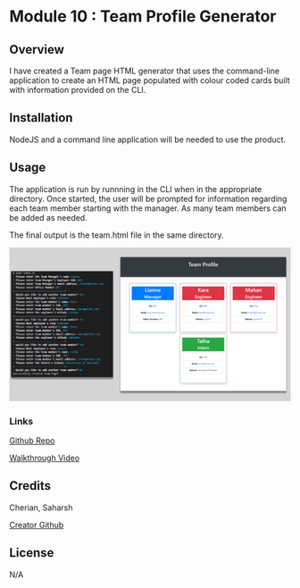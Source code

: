 #  Module 10 : Team Profile Generator

## Overview

I have created a Team page HTML generator that uses the command-line application to create an HTML page populated with colour coded cards built with information provided on the CLI.

## Installation

NodeJS and a command line application will be needed to use the product.

## Usage

The application is run by runnning <node index.js> in the CLI when in the appropriate directory.
Once started, the user will be prompted for information regarding each team member starting with the manager.
As many team members can be added as needed.

The final output is the team.html file in the same directory.

![Screenshot of CLI work and HTML result](./assets/images/screenshot.jpg "Team Profile Generator")

### Links

 [Github Repo](https://github.com/sashdc/readme-generator)
 
 [Walkthrough Video](https://drive.google.com/file/d/13uRr5rhECB3i4q0DHX2-naE-lwqJImal/view)

 ## Credits

Cherian, Saharsh

[Creator Github](https://github.com/sashdc)

## License

N/A